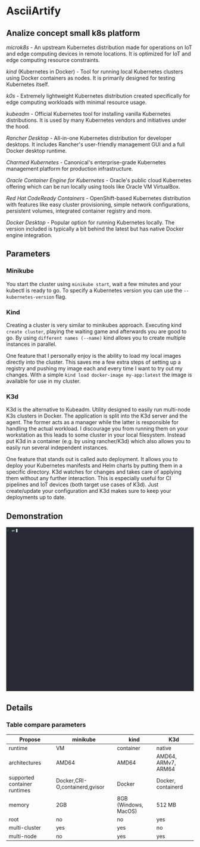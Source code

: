 # AsciiArtify

## Analize concept small k8s platform

*microk8s* - An upstream Kubernetes distribution made for operations on IoT and edge computing devices in remote locations. It is optimized for IoT and edge computing resource constraints.

*kind* (Kubernetes in Docker) - Tool for running local Kubernetes clusters using Docker containers as nodes. It is primarily designed for testing Kubernetes itself.

*k0s* - Extremely lightweight Kubernetes distribution created specifically for edge computing workloads with minimal resource usage.

*kubeadm* - Official Kubernetes tool for installing vanilla Kubernetes distributions. It is used by many Kubernetes vendors and initiatives under the hood.

*Rancher Desktop* - All-in-one Kubernetes distribution for developer desktops. It includes Rancher's user-friendly management GUI and a full Docker desktop runtime.

*Charmed Kubernetes* - Canonical's enterprise-grade Kubernetes management platform for production infrastructure.

*Oracle Container Engine for Kubernetes* - Oracle's public cloud Kubernetes offering which can be run locally using tools like Oracle VM VirtualBox.

*Red Hat CodeReady Containers* - OpenShift-based Kubernetes distribution with features like easy cluster provisioning, simple network configurations, persistent volumes, integrated container registry and more.

*Docker Desktop* - Popular option for running Kubernetes locally. The version included is typically a bit behind the latest but has native Docker engine integration.

## Parameters

### Minikube

 You start the cluster using ```minikube start```, wait a few minutes and your kubectl is ready to go. To specify a Kubernetes version you can use the ```--kubernetes-version``` flag.

### Kind

Creating a cluster is very similar to minikubes approach. Executing kind ```create cluster```, playing the waiting game and afterwards you are good to go. By using ```different names (--name)``` kind allows you to create multiple instances in parallel.

One feature that I personally enjoy is the ability to load my local images directly into the cluster. This saves me a few extra steps of setting up a registry and pushing my image each and every time I want to try out my changes. With a simple ```kind load docker-image my-app:latest``` the image is available for use in my cluster.

### K3d

K3d is the alternative to Kubeadm. Utility designed to easily run multi-node K3s clusters in Docker.
The application is split into the K3d server and the agent. The former acts as a manager while the latter is responsible for handling the actual workload. I discourage you from running them on your workstation as this leads to some cluster in your local filesystem. Instead put K3d in a container (e.g. by using rancher/K3d) which also allows you to easily run several independent instances.

One feature that stands out is called auto deployment. It allows you to deploy your Kubernetes manifests and Helm charts by putting them in a specific directory. K3d watches for changes and takes care of applying them without any further interaction. This is especially useful for CI pipelines and IoT devices (both target use cases of K3d). Just create/update your configuration and K3d makes sure to keep your deployments up to date.

## Demonstration

![alt text](demo.gif)

## Details

### Table compare parameters

| Propose | minikube | kind | K3d |
|---------|----------|------|-----|
| runtime | VM | container | native |
| architectures | AMD64 | AMD64 | AMD64, ARMv7, ARM64 |
| supported container runtimes | Docker,CRI-O,containerd,gvisor | Docker | Docker, containerd |
| memory | 2GB | 8GB (Windows, MacOS) | 512 MB |
| root | no | no | yes |
| multi-cluster | yes | yes | no |
| multi-node | no | yes | yes |
